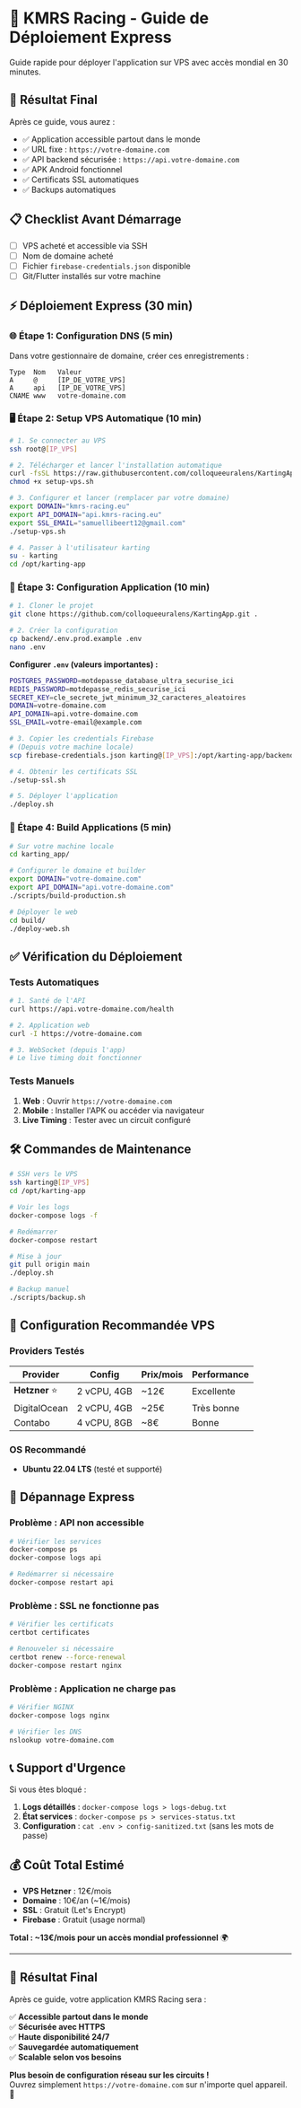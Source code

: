# 🚀 KMRS Racing - Guide de Déploiement Express

Guide rapide pour déployer l'application sur VPS avec accès mondial en 30 minutes.

## 🎯 Résultat Final

Après ce guide, vous aurez :
- ✅ Application accessible partout dans le monde
- ✅ URL fixe : `https://votre-domaine.com`
- ✅ API backend sécurisée : `https://api.votre-domaine.com`
- ✅ APK Android fonctionnel
- ✅ Certificats SSL automatiques
- ✅ Backups automatiques

## 📋 Checklist Avant Démarrage

- [ ] VPS acheté et accessible via SSH
- [ ] Nom de domaine acheté
- [ ] Fichier `firebase-credentials.json` disponible
- [ ] Git/Flutter installés sur votre machine

## ⚡ Déploiement Express (30 min)

### 🌐 Étape 1: Configuration DNS (5 min)

Dans votre gestionnaire de domaine, créer ces enregistrements :

```
Type  Nom   Valeur
A     @     [IP_DE_VOTRE_VPS]
A     api   [IP_DE_VOTRE_VPS]
CNAME www   votre-domaine.com
```

### 🖥️ Étape 2: Setup VPS Automatique (10 min)

```bash
# 1. Se connecter au VPS
ssh root@[IP_VPS]

# 2. Télécharger et lancer l'installation automatique
curl -fsSL https://raw.githubusercontent.com/colloqueeuralens/KartingApp/main/backend/scripts/setup-vps.sh -o setup-vps.sh
chmod +x setup-vps.sh

# 3. Configurer et lancer (remplacer par votre domaine)
export DOMAIN="kmrs-racing.eu"
export API_DOMAIN="api.kmrs-racing.eu"  
export SSL_EMAIL="samuellibeert12@gmail.com"
./setup-vps.sh

# 4. Passer à l'utilisateur karting
su - karting
cd /opt/karting-app
```

### 📂 Étape 3: Configuration Application (10 min)

```bash
# 1. Cloner le projet
git clone https://github.com/colloqueeuralens/KartingApp.git .

# 2. Créer la configuration
cp backend/.env.prod.example .env
nano .env
```

**Configurer `.env` (valeurs importantes) :**
```bash
POSTGRES_PASSWORD=motdepasse_database_ultra_securise_ici
REDIS_PASSWORD=motdepasse_redis_securise_ici
SECRET_KEY=cle_secrete_jwt_minimum_32_caracteres_aleatoires
DOMAIN=votre-domaine.com
API_DOMAIN=api.votre-domaine.com
SSL_EMAIL=votre-email@example.com
```

```bash
# 3. Copier les credentials Firebase
# (Depuis votre machine locale)
scp firebase-credentials.json karting@[IP_VPS]:/opt/karting-app/backend/

# 4. Obtenir les certificats SSL
./setup-ssl.sh

# 5. Déployer l'application
./deploy.sh
```

### 📱 Étape 4: Build Applications (5 min)

```bash
# Sur votre machine locale
cd karting_app/

# Configurer le domaine et builder
export DOMAIN="votre-domaine.com"
export API_DOMAIN="api.votre-domaine.com"
./scripts/build-production.sh

# Déployer le web
cd build/
./deploy-web.sh
```

## ✅ Vérification du Déploiement

### Tests Automatiques

```bash
# 1. Santé de l'API
curl https://api.votre-domaine.com/health

# 2. Application web
curl -I https://votre-domaine.com

# 3. WebSocket (depuis l'app)
# Le live timing doit fonctionner
```

### Tests Manuels

1. **Web** : Ouvrir `https://votre-domaine.com`
2. **Mobile** : Installer l'APK ou accéder via navigateur
3. **Live Timing** : Tester avec un circuit configuré

## 🛠 Commandes de Maintenance

```bash
# SSH vers le VPS
ssh karting@[IP_VPS]
cd /opt/karting-app

# Voir les logs
docker-compose logs -f

# Redémarrer
docker-compose restart

# Mise à jour
git pull origin main
./deploy.sh

# Backup manuel
./scripts/backup.sh
```

## 🔧 Configuration Recommandée VPS

### Providers Testés

| Provider | Config | Prix/mois | Performance |
|----------|--------|-----------|-------------|
| **Hetzner** ⭐ | 2 vCPU, 4GB | ~12€ | Excellente |
| DigitalOcean | 2 vCPU, 4GB | ~25€ | Très bonne |
| Contabo | 4 vCPU, 8GB | ~8€ | Bonne |

### OS Recommandé
- **Ubuntu 22.04 LTS** (testé et supporté)

## 🚨 Dépannage Express

### Problème : API non accessible

```bash
# Vérifier les services
docker-compose ps
docker-compose logs api

# Redémarrer si nécessaire
docker-compose restart api
```

### Problème : SSL ne fonctionne pas

```bash
# Vérifier les certificats
certbot certificates

# Renouveler si nécessaire
certbot renew --force-renewal
docker-compose restart nginx
```

### Problème : Application ne charge pas

```bash
# Vérifier NGINX
docker-compose logs nginx

# Vérifier les DNS
nslookup votre-domaine.com
```

## 📞 Support d'Urgence

Si vous êtes bloqué :

1. **Logs détaillés** : `docker-compose logs > logs-debug.txt`
2. **État services** : `docker-compose ps > services-status.txt`
3. **Configuration** : `cat .env > config-sanitized.txt` (sans les mots de passe)

## 💰 Coût Total Estimé

- **VPS Hetzner** : 12€/mois
- **Domaine** : 10€/an (~1€/mois)
- **SSL** : Gratuit (Let's Encrypt)
- **Firebase** : Gratuit (usage normal)

**Total : ~13€/mois pour un accès mondial professionnel** 🌍

---

## 🏁 Résultat Final

Après ce guide, votre application KMRS Racing sera :

✅ **Accessible partout dans le monde**  
✅ **Sécurisée avec HTTPS**  
✅ **Haute disponibilité 24/7**  
✅ **Sauvegardée automatiquement**  
✅ **Scalable selon vos besoins**  

**Plus besoin de configuration réseau sur les circuits !**  
Ouvrez simplement `https://votre-domaine.com` sur n'importe quel appareil. 🎉
